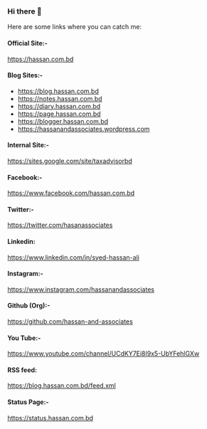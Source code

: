 ### Hi there 👋

<!--
**upodesta/upodesta** is a ✨ _special_ ✨ repository because its `README.md` (this file) appears on your GitHub profile.-->

Here are some links where you can catch me:

#### Official Site:-

https://hassan.com.bd

#### Blog Sites:-

- https://blog.hassan.com.bd
- https://notes.hassan.com.bd
- https://diary.hassan.com.bd
- https://page.hassan.com.bd
- https://blogger.hassan.com.bd
- https://hassanandassociates.wordpress.com


#### Internal Site:-

https://sites.google.com/site/taxadvisorbd


#### Facebook:-

https://www.facebook.com/hassan.com.bd

#### Twitter:-

https://twitter.com/hasanassociates

#### Linkedin:

https://www.linkedin.com/in/syed-hassan-ali

#### Instagram:-

https://www.instagram.com/hassanandassociates

#### Github (Org):-

https://github.com/hassan-and-associates

#### You Tube:-

https://www.youtube.com/channel/UCdKY7Ei8I9x5-UbYFehlGXw

#### RSS feed:

https://blog.hassan.com.bd/feed.xml

#### Status Page:-

https://status.hassan.com.bd

